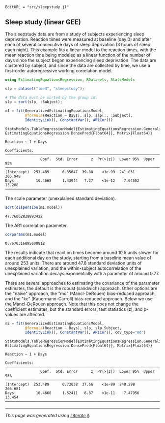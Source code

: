 ```@meta
EditURL = "src/sleepstudy.jl"
```

## Sleep study (linear GEE)

The sleepstudy data are from a study of subjects experiencing sleep
deprivation.  Reaction times were measured at baseline (day 0) and
after each of several consecutive days of sleep deprivation (3 hours
of sleep each night).  This example fits a linear model to the reaction
times, with the mean reaction time being modeled as a linear function
of the number of days since the subject began experiencing sleep
deprivation.  The data are clustered by subject, and since the data
are collected by time, we use a first-order autoregressive working
correlation model.

````julia
using EstimatingEquationsRegression, RDatasets, StatsModels

slp = dataset("lme4", "sleepstudy");

# The data must be sorted by the group id.
slp = sort(slp, :Subject);

m1 = fit(GeneralizedEstimatingEquationsModel,
         @formula(Reaction ~ Days), slp, slp[:, :Subject],
         IdentityLink(), ConstantVar(), AR1Cor())
````

````
StatsModels.TableRegressionModel{EstimatingEquationsRegression.GeneralizedEstimatingEquationsModel{EstimatingEquationsRegression.GEEResp{Float64}, EstimatingEquationsRegression.DensePred{Float64}}, Matrix{Float64}}

Reaction ~ 1 + Days

Coefficients:
────────────────────────────────────────────────────────────────────────
                Coef.  Std. Error      z  Pr(>|z|)  Lower 95%  Upper 95%
────────────────────────────────────────────────────────────────────────
(Intercept)  253.489      6.35647  39.88    <1e-99  241.031      265.948
Days          10.4668     1.43944   7.27    <1e-12    7.64552     13.288
────────────────────────────────────────────────────────────────────────
````

The scale parameter (unexplained standard deviation).

````julia
sqrt(dispersion(m1.model))
````

````
47.76062829893422
````

The AR1 correlation parameter.

````julia
corparams(m1.model)
````

````
0.7670316895600812
````

The results indicate that reaction times become around 10.5 units
slower for each additional day on the study, starting from a baseline
mean value of around 253 units.  There are around 47.8 standard
deviation units of unexplained variation, and the within-subject
autocorrelation of the unexplained variation decays exponentially with
a parameter of around 0.77.

There are several approaches to estimating the covariance of the
parameter estimates, the default is the robust (sandwich) approach.
Other options are the "naive" approach, the "md" (Mancl-DeRouen)
bias-reduced approach, and the "kc" (Kauermann-Carroll) bias-reduced
approach.  Below we use the Mancl-DeRouen approach.  Note that this
does not change the coefficient estimates, but the standard errors,
test statistics (z), and p-values are affected.

````julia
m2 = fit(GeneralizedEstimatingEquationsModel,
         @formula(Reaction ~ Days), slp, slp.Subject,
         IdentityLink(), ConstantVar(), AR1Cor(), cov_type="md")
````

````
StatsModels.TableRegressionModel{EstimatingEquationsRegression.GeneralizedEstimatingEquationsModel{EstimatingEquationsRegression.GEEResp{Float64}, EstimatingEquationsRegression.DensePred{Float64}}, Matrix{Float64}}

Reaction ~ 1 + Days

Coefficients:
────────────────────────────────────────────────────────────────────────
                Coef.  Std. Error      z  Pr(>|z|)  Lower 95%  Upper 95%
────────────────────────────────────────────────────────────────────────
(Intercept)  253.489      6.73038  37.66    <1e-99  240.298      266.681
Days          10.4668     1.52411   6.87    <1e-11    7.47956     13.454
────────────────────────────────────────────────────────────────────────
````

---

*This page was generated using [Literate.jl](https://github.com/fredrikekre/Literate.jl).*

